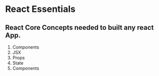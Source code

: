 # React Essentials

## React Core Concepts needed to built any react App.

1. Components 
2. JSX
3. Props
4. State
1. Components